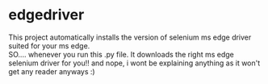 # edgedriver
This project automatically installs the version of selenium ms edge driver suited for your ms edge.  
SO.... whenever you run this .py file. It downloads the right ms edge selenium driver for you!! and nope, i wont be explaining anything as it won't get any reader anyways :) 
